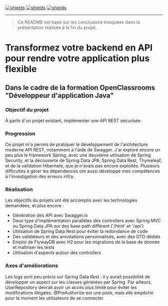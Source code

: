 [![shields](https://img.shields.io/badge/project%20status-validated-deepgreen)](https://shields.io/)
[![shields](https://img.shields.io/badge/made%20with-java-orange)](https://shields.io/)
[![shields](https://img.shields.io/badge/powered%20by-spring-green)](https://shields.io/)
____________________

> Ce README est basé sur les conclusions évoquées dans la présentation réalisée à la fin du projet.

# Transformez votre backend en API pour rendre votre application plus flexible

## Dans le cadre de la formation OpenClassrooms "Développeur d'application Java"

### Objectif du projet
À partir d'un projet existant, implémenter une API REST sécurisée.

### Progression
Ce projet m'a permis de pratiquer le développement de l'architecture moderne API REST, notamment à l'aide de Swagger. J'ai exploré encore un peu plus le framework Spring, avec une deuxième utilisation de Spring Security, et la découverte de Spring Data JPA, Spring Data Rest, Thymeleaf, et de la validation Hibernate, que je n'avais pas encore exploités. Plusieurs difficultés à gérer les dépendances ont aussi développé mes compétences à l'investigation des erreurs infra.

### Réalisation
Les objectifs du projets ont été accomplis avec les technologies demandées, et plus encore :
* Génération des API avec Swagger.io
* Deux type d'implémentation parallèles des controllers avec Spring MVC ou Spring Data JPA sur des base path différent ('/html' et '/api') 
* Utilisation de Spring Data Rest pour éviter la redondance de code
* Des validateurs et des annotations personnalisés, avec des DTO dédiés
* Emploi de FlywayDB avec H2 pour les migrations de la base de donnée et maîtriser les tests
* Utilisation d'aspects autour des controllers

### Axes d'améliorations
Les logs sont peu précis sur Spring Data Rest : il y aurait possibilité de développer un aspect sur les classes générées par Spring. Par ailleurs, UserRepository devrait avoir un accès plus limité pour éviter les modifications illégales. @PreAuthorize est une piste, mais elle empêche pour le moment les utilisateurs de se connecter.